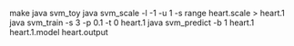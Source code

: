 make
java svm_toy
java svm_scale -l -1 -u 1 -s range heart.scale > heart.1
java svm_train -s 3 -p 0.1 -t 0 heart.1
java svm_predict -b 1 heart.1 heart.1.model heart.output

